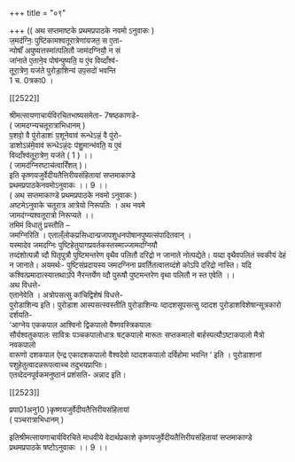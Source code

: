 +++
title = "०९"

+++
(( अथ सप्तमाष्टके प्रथमप्रपाठके नवमो ऽनुवाकः )  
ज॒मद॑ग्निः॒ पुष्टि॑कामश्वतूरात्रेणा॑यजत॒ स ए॒ता-  
न्पोषाँ॑ अपुष्यत्तस्मा॑त्पलितौ जाम॑दग्नियौ॒ न सं  
जा॑नाते ए॒ताने॒व पोष॑न्पुष्यति॒ य एं॒व विव्दाँश्व॑-  
तूरा॒त्रेण॒ यज॑ते पुरोडा॒शिन्य॑ उप॒सदो॑ भवन्ति  
1 च. 0त्रका0 ।

[[2522]]

श्रीमत्सायणाचार्यविरचितभाष्यसमेता- 7षष्ठकाणडे-  
( जामदग्न्यचतूरात्राभिधानम् )  
प॒शवो॒ वै पु॑रोडाशः॑ प॒शूनेवाव॑ रून्धेऽन्नं॒ वै पु॑रो-  
डाशोऽन्न॑मे॒वाव॑ रून्धेऽन्नं॒दः प॑शु॒मान्भ॑वति॒ य ए॒वं  
विव्दाँश्व॑तूरा॒त्रेण॒ यज॑ते ( 1 ) ।।  
( जामद॑ग्निरष्टाच॑त्वारिँशत् )।  
इति कृष्णयजुर्वेदीयतैत्तिरीयसंहितायां सप्तमाकाण्डे  
प्रथमप्रपाठकेनवमोऽनुवाकः ।। 9 ।।  
( अथ सप्तमाकाण्डे प्रथमप्रपाठके नवमो ऽनुवाकः )  
अष्टमेऽनुवाके चतूरात्र आत्रेयो निरूपतिः । अथ नवमे  
जामद॑ग्न्यश्वतूरात्रो निरूप्यते ।।  
तमिमं विधातुं प्रस्तौति –  
जमग्निरिति । एताल्ँलोकप्रसिध्दान्प्रजापशुधनपोषानपुष्यत्संपादितवान् ।  
यस्मादेव जमदग्निः पुष्टिहेतुयागप्रवर्तकस्तस्माज्जामदग्नियौ  
तव्दंशोत्पन्नौ व्दौ पितृपुत्रौ पुष्टिमन्तरेण वृथैव पलितौ दरिद्रो न जानाते नोत्पद्येते। यव्दा वृथैवपलितं स्वकीयं देहं न जानाते। अयमर्थः- पुष्टिसंप्रदायस्य जमदग्निना प्रवर्तितत्वात्तव्दंशे कोऽपि दरिद्रो नास्ति। यदि कश्वित्प्रमादात्स्यात्तथाऽपि नैरन्तर्येण व्दौ पुरूषौ पुष्टमन्तरेण वृथा पलितौ न स्त एवेति ।।  
अथ विधत्ते-  
एतानेवेति । अत्रोपसत्सु कांचिद्विशेषं विधत्ते-  
पुरोडाशिन्य इति। पुरोडाश आस्पसत्स्वस्तीति पुरोडाशिन्यः व्दादशसूपसत्सु व्दादश पुरोडाशविशेषान्सूत्रकारो दर्शयति-  
‘आग्नेय एककपाल आश्विनो द्विकपालो वैष्णवस्त्रिकपालः  
सौर्यश्वतुकपालः सावित्रः पञ्चकपालोधात्रः षट्कपालो मारूतः सप्तकमालो बार्हस्पत्यौऽष्टाकपालो मैत्रो नवकपालो  
वारूणो दशकपाल ऐन्द्र एकादशकपालो वैश्वदेवो व्दादशकपालो दर्विहोमा भवन्ति ’ इति । पुरोडाशानां पशुहेतुत्वादन्नरूपत्वाच्च तदुभयप्राप्तिः।  
एतव्देदनपूर्वकमनुष्ठानं प्रशंसति- अन्नाद इति।

[[2523]]

प्रपा01अनु10 )कृष्णयजुर्वेदीयतैत्तिरीयसंहितायां  
( पञ्चरात्राभिधानम् )

इतिश्रीमत्सायणाचार्यविरचिते माधवीये वेदार्थप्रकाशे कृष्णयजुर्वेदीयतैत्तिरीयसंहितायां सप्तमाकाण्डे  
प्रथमप्रपाठके षष्टोऽनुवाकः ।। 9 ।।  
